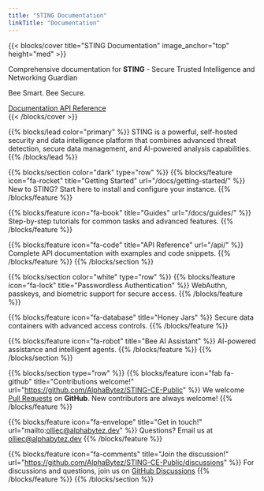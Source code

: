 ```yaml
---
title: "STING Documentation"
linkTitle: "Documentation"
---
```


{{< blocks/cover title="STING Documentation" image_anchor="top" height="med" >}}
<p class="lead mt-3">
Comprehensive documentation for <strong>STING</strong> - Secure Trusted Intelligence and Networking Guardian
</p>
<p class="lead">
Bee Smart. Bee Secure.
</p>
<div class="mx-auto">
	<a class="btn btn-lg btn-primary me-3 mb-4" href="/docs/">
		Documentation <i class="fas fa-arrow-alt-circle-right ms-2"></i>
	</a>
	<a class="btn btn-lg btn-secondary me-3 mb-4" href="/api/">
		API Reference <i class="fab fa-github ms-2 "></i>
	</a>
</div>
{{< /blocks/cover >}}

{{% blocks/lead color="primary" %}}
STING is a powerful, self-hosted security and data intelligence platform that combines advanced threat detection, secure data management, and AI-powered analysis capabilities.
{{% /blocks/lead %}}

{{% blocks/section color="dark" type="row" %}}
{{% blocks/feature icon="fa-rocket" title="Getting Started" url="/docs/getting-started/" %}}
New to STING? Start here to install and configure your instance.
{{% /blocks/feature %}}

{{% blocks/feature icon="fa-book" title="Guides" url="/docs/guides/" %}}
Step-by-step tutorials for common tasks and advanced features.
{{% /blocks/feature %}}

{{% blocks/feature icon="fa-code" title="API Reference" url="/api/" %}}
Complete API documentation with examples and code snippets.
{{% /blocks/feature %}}
{{% /blocks/section %}}

{{% blocks/section color="white" type="row" %}}
{{% blocks/feature icon="fa-lock" title="Passwordless Authentication" %}}
WebAuthn, passkeys, and biometric support for secure access.
{{% /blocks/feature %}}

{{% blocks/feature icon="fa-database" title="Honey Jars" %}}
Secure data containers with advanced access controls.
{{% /blocks/feature %}}

{{% blocks/feature icon="fa-robot" title="Bee AI Assistant" %}}
AI-powered assistance and intelligent agents.
{{% /blocks/feature %}}
{{% /blocks/section %}}

{{% blocks/section type="row" %}}
{{% blocks/feature icon="fab fa-github" title="Contributions welcome!" url="https://github.com/AlphaBytez/STING-CE-Public" %}}
We welcome [Pull Requests](https://github.com/AlphaBytez/STING-CE-Public/pulls) on **GitHub**. New contributors are always welcome!
{{% /blocks/feature %}}

{{% blocks/feature icon="fa-envelope" title="Get in touch!" url="mailto:olliec@alphabytez.dev" %}}
Questions? Email us at [olliec@alphabytez.dev](mailto:olliec@alphabytez.dev)
{{% /blocks/feature %}}

{{% blocks/feature icon="fa-comments" title="Join the discussion!" url="https://github.com/AlphaBytez/STING-CE-Public/discussions" %}}
For discussions and questions, join us on [GitHub Discussions](https://github.com/AlphaBytez/STING-CE-Public/discussions)
{{% /blocks/feature %}}
{{% /blocks/section %}}
